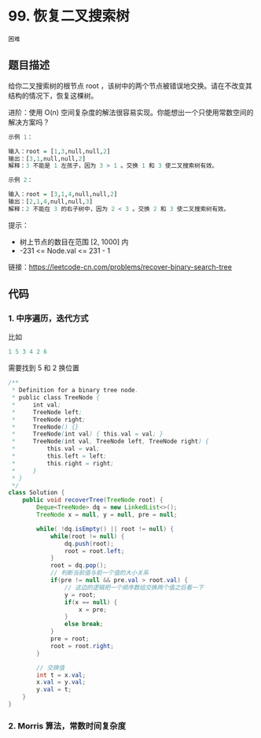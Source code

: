 # 99. 恢复二叉搜索树

`困难`

## 题目描述

给你二叉搜索树的根节点 root ，该树中的两个节点被错误地交换。请在不改变其结构的情况下，恢复这棵树。

进阶：使用 O(n) 空间复杂度的解法很容易实现。你能想出一个只使用常数空间的解决方案吗？

```r
示例 1：

输入：root = [1,3,null,null,2]
输出：[3,1,null,null,2]
解释：3 不能是 1 左孩子，因为 3 > 1 。交换 1 和 3 使二叉搜索树有效。

示例 2：

输入：root = [3,1,4,null,null,2]
输出：[2,1,4,null,null,3]
解释：2 不能在 3 的右子树中，因为 2 < 3 。交换 2 和 3 使二叉搜索树有效。
```

提示：

- 树上节点的数目在范围 [2, 1000] 内
- -231 <= Node.val <= 231 - 1

链接：https://leetcode-cn.com/problems/recover-binary-search-tree

## 代码

### 1. 中序遍历，迭代方式

比如

```r
1 5 3 4 2 6
```

需要找到 5 和 2 换位置

```java
/**
 * Definition for a binary tree node.
 * public class TreeNode {
 *     int val;
 *     TreeNode left;
 *     TreeNode right;
 *     TreeNode() {}
 *     TreeNode(int val) { this.val = val; }
 *     TreeNode(int val, TreeNode left, TreeNode right) {
 *         this.val = val;
 *         this.left = left;
 *         this.right = right;
 *     }
 * }
 */
class Solution {
    public void recoverTree(TreeNode root) {
        Deque<TreeNode> dq = new LinkedList<>();
        TreeNode x = null, y = null, pre = null;

        while( !dq.isEmpty() || root != null) {
            while(root != null) {
                dq.push(root);
                root = root.left;
            }
            root = dq.pop();
            // 判断当前值与前一个值的大小关系
            if(pre != null && pre.val > root.val) {
                // 这边的逻辑把一个顺序数组交换两个值之后看一下
                y = root;
                if(x == null) {
                    x = pre;
                }
                else break;
            }
            pre = root;
            root = root.right;
        }

        // 交换值
        int t = x.val;
        x.val = y.val;
        y.val = t;
    }
}
```

### 2. Morris 算法，常数时间复杂度

<!-- TODO -->

```java

```